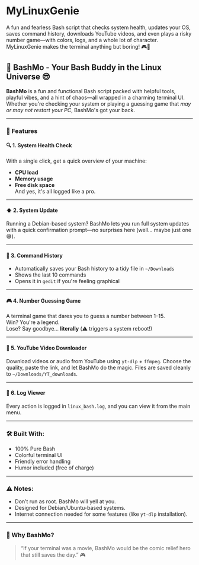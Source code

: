 # MyLinuxGenie
A fun and fearless Bash script that checks system health, updates your OS, saves command history, downloads YouTube videos, and even plays a risky number game—with colors, logs, and a whole lot of character. MyLinuxGenie makes the terminal anything but boring! 🎮🐧
## 🧠 BashMo - Your Bash Buddy in the Linux Universe 😎

**BashMo** is a fun and functional Bash script packed with helpful tools, playful vibes, and a hint of chaos—all wrapped in a charming terminal UI. Whether you're checking your system or playing a guessing game that *may or may not restart your PC*, BashMo's got your back.

---

### 🚀 Features

#### 🔍 1. **System Health Check**
With a single click, get a quick overview of your machine:
- **CPU load**
- **Memory usage**
- **Free disk space**  
And yes, it's all logged like a pro.

---

#### ⬆️ 2. **System Update**
Running a Debian-based system? BashMo lets you run full system updates with a quick confirmation prompt—no surprises here (well… maybe just one 😅).

---

#### 👵️ 3. **Command History**
- Automatically saves your Bash history to a tidy file in `~/Downloads`
- Shows the last 10 commands
- Opens it in `gedit` if you're feeling graphical

---

#### 🎮 4. **Number Guessing Game**
A terminal game that dares you to guess a number between 1–15.  
Win? You're a legend.  
Lose? Say goodbye... **literally** (⚠️ triggers a system reboot!)

---

#### 📅 5. **YouTube Video Downloader**
Download videos or audio from YouTube using `yt-dlp` + `ffmpeg`. Choose the quality, paste the link, and let BashMo do the magic. Files are saved cleanly to `~/Downloads/YT_downloads`.

---

#### 📜 6. **Log Viewer**
Every action is logged in `linux_bash.log`, and you can view it from the main menu.

---

### 🛠️ Built With:
- 100% Pure Bash
- Colorful terminal UI
- Friendly error handling
- Humor included (free of charge)

---

### ⚠️ Notes:
- Don’t run as root. BashMo will yell at you.
- Designed for Debian/Ubuntu-based systems.
- Internet connection needed for some features (like `yt-dlp` installation).

---

### 🤖 Why BashMo?

> “If your terminal was a movie, BashMo would be the comic relief hero that still saves the day.” 🎮

